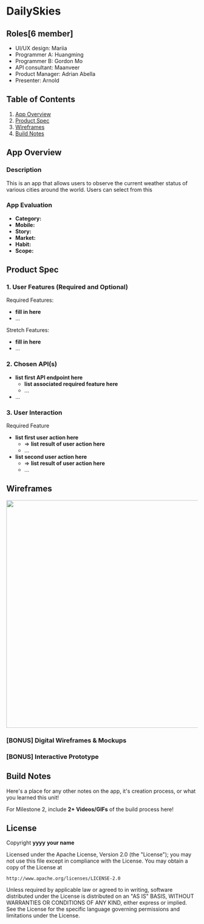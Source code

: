 # **DailySkies**

## Roles[6 member]
- UI/UX design: Mariia
- Programmer A: Huangming
- Programmer B: Gordon Mo
- API consultant: Maanveer
- Product Manager: Adrian Abella
- Presenter: Arnold

## Table of Contents

1. [App Overview](#App-Overview)
1. [Product Spec](#Product-Spec)
1. [Wireframes](#Wireframes)
1. [Build Notes](#Build-Notes)

## App Overview

### Description

This is an app that allows users to observe the current weather status of various cities around the world. Users can select from this

### App Evaluation

<!-- Evaluation of your app across the following attributes -->

- **Category:**
- **Mobile:**
- **Story:**
- **Market:**
- **Habit:**
- **Scope:**

## Product Spec

### 1. User Features (Required and Optional)

Required Features:

- **fill in here**
- ...

Stretch Features:

- **fill in here**
- ...

### 2. Chosen API(s)

- **list first API endpoint here**
    - **list associated required feature here**
    - ...
- ...

### 3. User Interaction

Required Feature

- **list first user action here**
    - => **list result of user action here**
    - ...
- **list second user action here**
    - => **list result of user action here**
    - ...

## Wireframes

<!-- Add picture of your hand sketched wireframes in this section -->
<img src="YOUR_WIREFRAME_IMAGE_URL" width=600>

### [BONUS] Digital Wireframes & Mockups

### [BONUS] Interactive Prototype

## Build Notes

Here's a place for any other notes on the app, it's creation
process, or what you learned this unit!

For Milestone 2, include **2+ Videos/GIFs** of the build process here!

## License

Copyright **yyyy** **your name**

Licensed under the Apache License, Version 2.0 (the "License");
you may not use this file except in compliance with the License.
You may obtain a copy of the License at

    http://www.apache.org/licenses/LICENSE-2.0

Unless required by applicable law or agreed to in writing, software
distributed under the License is distributed on an "AS IS" BASIS,
WITHOUT WARRANTIES OR CONDITIONS OF ANY KIND, either express or implied.
See the License for the specific language governing permissions and
limitations under the License.